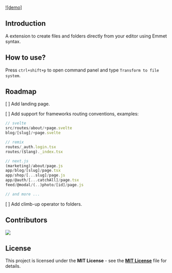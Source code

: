 [![demo]](https://github.com/xavimondev/fs-emmet/assets/68721455/e52f0ecf-dd0f-4a16-b2ce-d66f8f01f0e5)


## Introduction

A extension to create files and folders directly from your editor using Emmet syntax.

## How to use?

Press `ctrl+shift+p` to open command panel and type `Transform to file system`.

## Roadmap

[ ] Add landing page.

[ ] Add support for frameworks routing conventions, examples:

```js
// svelte
src/routes/about/+page.svelte
blog/[slug]/+page.svelte

// remix
routes/_auth.login.tsx
routes/($lang)._index.tsx

// next.js
(marketing)/about/page.js
app/blog/[slug]/page.tsx
app/shop/[...slug]/page.js
app/@auth/[...catchAll]/page.tsx
feed/@modal/(..)photo/[id]/page.js

// and more ...
```

[ ] Add climb-up operator to folders.

## Contributors

<a href="https://github.com/xavimondev/fs-emmet/graphs/contributors">
  <img src="https://contrib.rocks/image?repo=xavimondev/fs-emmet" />
</a>

## License

This project is licensed under the **MIT License** - see the [**MIT License**](https://github.com/xavimondev/fs-emmet/blob/main/LICENSE) file for details.
